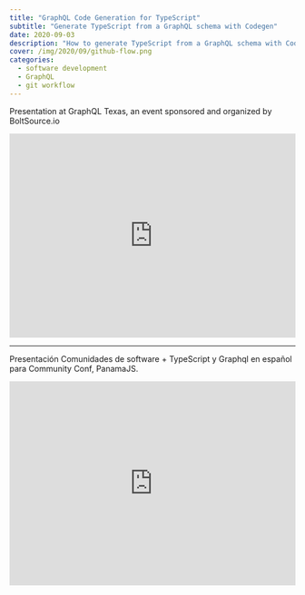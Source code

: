 ```yaml
---
title: "GraphQL Code Generation for TypeScript"
subtitle: "Generate TypeScript from a GraphQL schema with Codegen"
date: 2020-09-03
description: "How to generate TypeScript from a GraphQL schema with Codegen."
cover: /img/2020/09/github-flow.png
categories:
  - software development
  - GraphQL
  - git workflow
---
```


Presentation at GraphQL Texas, an event sponsored and organized by BoltSource.io 
<center>
<iframe  style="max-width:100%;"  width="640" height="360" src="https://www.youtube.com/embed/KVovMShRykY" frameborder="0" allowfullscreen></iframe>
</center>

---- 

Presentación Comunidades de software + TypeScript y Graphql en español para Community Conf, PanamaJS. 

<center>
<iframe  style="max-width:100%;"  width="640" height="360" src="https://www.youtube.com/embed/MUHj23nZiE4" frameborder="0" allowfullscreen></iframe>
</center>
